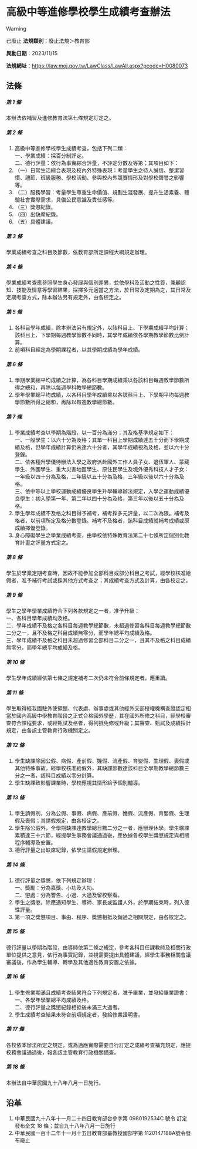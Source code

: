 # 高級中等進修學校學生成績考查辦法


> [!WARNING]
> 已廢止
**法規類別**：廢止法規＞教育部

**異動日期**：2023/11/15  

**法規網址**：https://law.moj.gov.tw/LawClass/LawAll.aspx?pcode=H0080073



## 法條
##### 第 1 條
本辦法依補習及進修教育法第七條規定訂定之。

##### 第 2 條
1. 高級中等進修學校學生成績考查，包括下列二類：  
一、學業成績：採百分制評定。  
二、德行評量：依行為事實綜合評量，不評定分數及等第；其項目如下：
1. （一）日常生活綜合表現及校內外特殊表現：考量學生之待人誠信、整潔習慣、禮節、班級服務、學校活動、參與校內外競賽情形及對學校聲譽之影響等。
1. （二）服務學習：考量學生尊重生命價值、規劃生涯發展、提升生活素養、體驗社會實際需求，具備公民意識及責任感等。
1. （三）獎懲紀錄。
1. （四）出缺席紀錄。
1. （五）具體建議。

##### 第 3 條
學業成績考查之科目及節數，依教育部所定課程大綱規定辦理。

##### 第 4 條
學業成績考查應參照學生身心發展與個別差異，並依學科及活動之性質，兼顧認知、技能及情意等學習結果，採擇多元適當之方法，於日常及定期為之，其日常及定期考查方式，除本辦法另有規定外，由各校定之。

##### 第 5 條
1. 各科目學年成績，除本辦法另有規定外，以該科目上、下學期成績平均計算；該科目上、下學期每週教學節數不同時，其學年成績依各學期教學節數比例計算。
1. 前項科目經定為學期課程者，以其學期成績為學年成績。

##### 第 6 條
1. 學期學業總平均成績之計算，為各科目學期成績乘以各該科目每週教學節數所得之總和，再除以每週學科教學總節數。
1. 學年學業總平均成績，以各科目學年成績乘以各該科目上、下學期平均每週教學節數所得之總和，再除以每週教學總節數。

##### 第 7 條
1. 學業成績考查以學期為階段，以一百分為滿分；其及格基準規定如下：  
一、一般學生：以六十分為及格；其單一科目上學期成績達五十分而下學期成績及格，但學年成績計算仍未達六十分者，其學年成績視為及格，並以六十分登錄。  
二、依各種升學優待辦法入學之政府派赴國外工作人員子女、退伍軍人、蒙藏學生、外國學生、重大災害地區學生、原住民學生及境外優秀科技人才子女：一年級以四十分為及格，二年級以五十分為及格，三年級以後以六十分為及格。  
三、依中等以上學校運動成績優良學生升學輔導辦法規定，入學之運動成績優良學生：初入學第一年、第二年以四十分為及格，第三年以後以五十分為及格。
1. 學生學年成績不及格之科目得予補考，補考採多元評量，以二次為限。補考及格者，以前項所定及格分數登錄。補考不及格者，該科目成績就補考成績或原成績擇優登錄。
1. 身心障礙學生之學業成績考查，由學校依特殊教育法第二十七條所定個別化教育計畫之評量方式定之。

##### 第 8 條
學生於學業定期考查時，因故不能參加全部科目或部分科目之考試，經學校核准給假者，准予補行考試或採其他方式考查之；其成績考查方式及計算，由各校定之。

##### 第 9 條
學生之學年學業成績符合下列各款規定之一者，准予升級：  
一、各科目學年成績均及格。  
二、學年成績不及格之各科目每週教學總節數，未超過修習各科目每週教學總節數二分之一，且不及格之科目成績無零分，而學年總平均成績及格。  
三、學年成績不及格之科目未超過修習全部科目二分之一，且其不及格之科目成績無零分，而學年總平均成績及格。

##### 第 10 條
學生學年成績經依第七條之規定補考二次仍未符合前條規定者，應重讀。

##### 第 11 條
學生取得經我國駐外使領館、代表處、辦事處或其他經外交部授權機構查證認定相當於國內高級中學教育階段之正式合格國外學歷，其在國外所修之科目，經學校審查符合課程要求，或經甄試及格者，得列扺免修或升級；其審查、甄試及成績採計規定，由各該主管教育行政機關定之。

##### 第 12 條
1. 學生缺課除因公假、病假、產前假、娩假、流產假、育嬰假、生理假、喪假或其他特殊事故，經學校核准給假外，其缺課節數達該科目全學期教學總節數三分之一者，該科目成績以零分計算。
1. 學生缺課致影響課業時，學校應視其情形給予個別輔導。

##### 第 13 條
1. 學生請假別，分為公假、事假、病假、產前假、娩假、流產假、育嬰假、生理假及喪假；其請假規定，由各校定之。
1. 學生除公假外，全學期缺課達教學總日數二分之一者，應辦理休學。學生曠課累積達三十六節，經提學生事務會議通過後，應依據各校學生獎懲規定與相關程序輔導及安置。
1. 德行評量之出缺席紀錄，依學生請假規定辦理。

##### 第 14 條
1. 德行評量之獎懲，依下列規定辦理：  
一、獎勵：分為嘉獎、小功及大功。  
二、懲處：分為警告、小過、大過及留校察看。
1. 學生之獎懲，除應通知學生、導師、家長或監護人外，於學期結束時，列入德性評量。
1. 第一項之獎懲項目、事由、程序、獎懲相抵及銷過之相關規定，由各校定之。

##### 第 15 條
德行評量以學期為階段，由導師依第二條之規定，參考各科目任課教師及相關行政單位提供之意見，依行為事實記錄，並視需要提出具體建議，經學生事務相關會議審議後，作為學生輔導、轉學及其他適性教育安置之依據。

##### 第 16 條
1. 學生修業期滿且成績考查結果符合下列規定者，准予畢業，並發給畢業證書：  
一、各學年學業總平均成績及格。  
二、德行評量之獎懲紀錄相抵後未滿三大過者。
1. 學生成績考查結果未符合前項規定者，發給修業證明書。

##### 第 17 條
各校依本辦法所定之規定，或為適應實際需要自行訂定之成績考查補充規定，應提校務會議通過後，報各該主管教育行政機關備查。

##### 第 18 條
本辦法自中華民國九十八年八月一日施行。

## 沿革
1. 中華民國九十八年十一月二十四日教育部台參字第 0980192534C  號令  訂定發布全文 18 條；並自九十八年八月一日施行
1. 中華民國一百十二年十一月十五日教育部臺教授國部字第 1120147188A號令發布廢止

